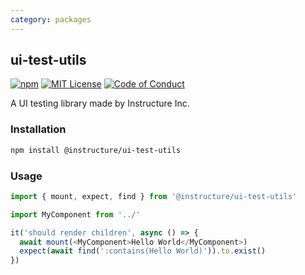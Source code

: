 ```yaml
---
category: packages
---
```


## ui-test-utils

[![npm][npm]][npm-url]
[![MIT License][license-badge]][license]
[![Code of Conduct][coc-badge]][coc]

A UI testing library made by Instructure Inc.

### Installation

```sh
npm install @instructure/ui-test-utils
```

### Usage

```javascript
import { mount, expect, find } from '@instructure/ui-test-utils'

import MyComponent from '../'

it('should render children', async () => {
  await mount(<MyComponent>Hello World</MyComponent>)
  expect(await find(':contains(Hello World)')).to.exist()
})
```

[npm]: https://img.shields.io/npm/v/@instructure/ui-test-utils.svg
[npm-url]: https://npmjs.com/package/@instructure/ui-test-utils
[license-badge]: https://img.shields.io/npm/l/instructure-ui.svg?style=flat-square
[license]: https://github.com/instructure/instructure-ui/blob/master/LICENSE
[coc-badge]: https://img.shields.io/badge/code%20of-conduct-ff69b4.svg?style=flat-square
[coc]: https://github.com/instructure/instructure-ui/blob/master/CODE_OF_CONDUCT.md
